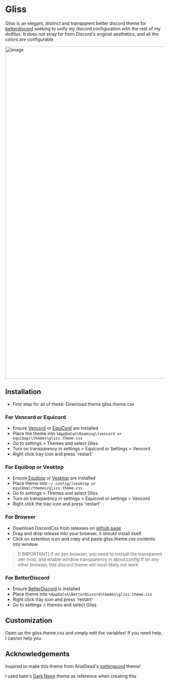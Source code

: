 # Gliss

Gliss is an elegant, distinct and transparent better discord theme for [betterdiscord](https://betterdiscord.app/) seeking to unify my discord configuration with the rest of my dotfiles. It does not stray far from Discord's original aesthetics, and all the colors are configurable

<img width="1838" height="1053" alt="image" src="https://github.com/user-attachments/assets/471722bf-d441-4acd-a04c-85b247cc501c" />

## Installation

- First step for all of these: Download theme gliss.theme.css

### For Vencord or Equicord

- Ensure [Vencord](https://www.youtube.com/watch?v=P3YxRPQmdzc) or [EquiCord](https://docs.equicord.org/installation) are installed
- Place the theme into ``%AppData%\Roaming\(vencord or equibop)\themes\gliss.theme.css``
- Go to settings > Themes and select Gliss
- Turn on transparency in settings > Equicord or Settings > Vencord
- Right click tray icon and press 'restart'

### For Equibop or Vesktop

- Ensure [Equibop](https://github.com/Equicord/Equibop) or [Vesktop](https://github.com/Vencord/Vesktop) are installed
- Place theme into ``~/.config/(vesktop or equibop)/themes/gliss.theme.css``
- Go to settings > Themes and select Gliss
- Turn on transparency in settings > Equicord or settings > Vencord
- Right click the tray icon and press 'restart'

### For Browser

- Download DiscordCss from releases on [github page](https://github.com/MrTipson/DiscordCSS-Chromium)
- Drag and drop release into your browser, it should install itself
- Click on extention icon and copy and paste gliss.theme.css contents into window

> [! IMPORTANT]
> If on zen browser, you need to instsall the transparent zen mod, and enable window transparency in about:config
> If on any other browser, this discord theme will most likely not work

### For BetterDiscord

- Ensure [BetterDiscord](https://betterdiscord.app/) is installed 
- Place theme into `%AppData%\BetterDiscord\themes\gliss.theme.css`
- Right click tray icon and press 'restart'
- Go to settings > themes and select Gliss

## Customization

Open up the gliss.theme.css and simply edit the variables! If you need help, I cannot help you.

## Acknowledgements

Inspired to make this theme from ArialDead's [nothingcord](https://github.com/arialdead/nothingcord) theme!

I used bate's [Dark Neon](https://betterdiscord.app/theme/Dark%20Neon) theme as reference when creating this
